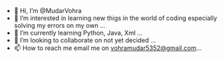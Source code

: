 - 👋 Hi, I’m @MudarVohra
- 👀 I’m interested in learning new thigs in the world of coding especially solving my errors on my own ...
- 🌱 I’m currently learning Python, Java, Xml ...
- 💞️ I’m looking to collaborate on not yet decided ...
- 📫 How to reach me email me on vohramudar5352@gmail.com...

<!---
MudarVohra/MudarVohra is a ✨ special ✨ repository because its `README.md` (this file) appears on your GitHub profile.
You can click the Preview link to take a look at your changes.
--->
